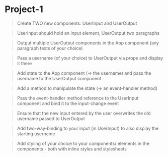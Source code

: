 # Project-1

> Create TWO new components: UserInput and UserOutput

>  UserInput should hold an input element, UserOutput two paragraphs

> Output multiple UserOutput components in the App component (any paragraph texts of your choice)
 
 > Pass a username (of your choice) to UserOutput via props and display it there

 > Add state to the App component (=> the username) and pass the username to the UserOutput component
  
> Add a method to manipulate the state (=> an event-handler method)

> Pass the event-handler method reference to the UserInput component and bind it to the input-change event

> Ensure that the new input entered by the user overwrites the old username passed to UserOutput

> Add two-way-binding to your input (in UserInput) to also display the starting username

> Add styling of your choice to your components/ elements in the components - both with inline styles and stylesheets

